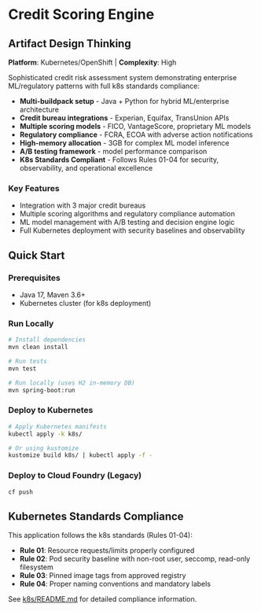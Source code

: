 # Credit Scoring Engine

## Artifact Design Thinking

**Platform**: Kubernetes/OpenShift | **Complexity**: High

Sophisticated credit risk assessment system demonstrating enterprise ML/regulatory patterns with full k8s standards compliance:

- **Multi-buildpack setup** - Java + Python for hybrid ML/enterprise architecture
- **Credit bureau integrations** - Experian, Equifax, TransUnion APIs
- **Multiple scoring models** - FICO, VantageScore, proprietary ML models
- **Regulatory compliance** - FCRA, ECOA with adverse action notifications
- **High-memory allocation** - 3GB for complex ML model inference
- **A/B testing framework** - model performance comparison
- **K8s Standards Compliant** - Follows Rules 01-04 for security, observability, and operational excellence

### Key Features
- Integration with 3 major credit bureaus
- Multiple scoring algorithms and regulatory compliance automation
- ML model management with A/B testing and decision engine logic
- Full Kubernetes deployment with security baselines and observability

## Quick Start

### Prerequisites
- Java 17, Maven 3.6+
- Kubernetes cluster (for k8s deployment)

### Run Locally
```bash
# Install dependencies
mvn clean install

# Run tests
mvn test

# Run locally (uses H2 in-memory DB)
mvn spring-boot:run
```

### Deploy to Kubernetes
```bash
# Apply Kubernetes manifests
kubectl apply -k k8s/

# Or using kustomize
kustomize build k8s/ | kubectl apply -f -
```

### Deploy to Cloud Foundry (Legacy)
```bash
cf push
```

## Kubernetes Standards Compliance

This application follows the k8s standards (Rules 01-04):

- **Rule 01**: Resource requests/limits properly configured
- **Rule 02**: Pod security baseline with non-root user, seccomp, read-only filesystem
- **Rule 03**: Pinned image tags from approved registry
- **Rule 04**: Proper naming conventions and mandatory labels

See [k8s/README.md](k8s/README.md) for detailed compliance information.

